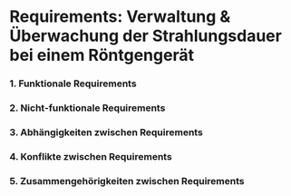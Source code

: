 # Requirements: Verwaltung & Überwachung der Strahlungsdauer bei einem Röntgengerät

### 1. Funktionale Requirements

### 2. Nicht-funktionale Requirements

### 3. Abhängigkeiten zwischen Requirements

### 4. Konflikte zwischen Requirements

### 5. Zusammengehörigkeiten zwischen Requirements
